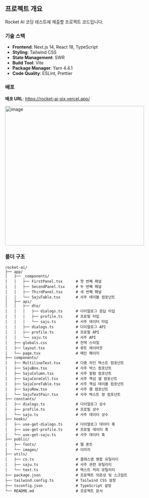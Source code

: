 ## 프로젝트 개요

Rocket AI 코딩 테스트에 제출할 프로젝트 코드입니다.

### 기술 스택
- **Frontend**: Next.js 14, React 18, TypeScript
- **Styling**: Tailwind CSS
- **State Management**: SWR
- **Build Tool**: Vite
- **Package Manager**: Yarn 4.4.1
- **Code Quality**: ESLint, Prettier

### 배포
**배포 URL**: https://rocket-ai-six.vercel.app/

<img width="450" height="450" alt="image" src="https://github.com/user-attachments/assets/43a5c86f-762c-4ff9-a377-14c256963ca5" />

### 폴더 구조

```
rocket-ai/
├── app/
│   ├── _components/            
│   │   ├── FirstPanel.tsx      # 첫 번째 패널
│   │   ├── SecondPanel.tsx     # 두 번째 패널
│   │   ├── ThirdPanel.tsx      # 세 번째 패널
│   │   └── SajuTable.tsx       # 사주 테이블 컴포넌트
│   ├── api/                    
│   │   ├── dto/                
│   │   │   ├── dialogs.ts      # 다이얼로그 응답 타입
│   │   │   ├── profile.ts      # 프로필 타입
│   │   │   └── saju.ts         # 사주 데이터 타입
│   │   ├── dialogs.ts          # 다이얼로그 API
│   │   ├── profile.ts          # 프로필 API
│   │   └── saju.ts             # 사주 API
│   ├── globals.css             # 전역 스타일
│   ├── layout.tsx              # 루트 레이아웃
│   └── page.tsx                # 메인 페이지
├── components/                   
│   ├── MultilineText.tsx       # 다중 라인 텍스트 컴포넌트
│   ├── SajuBox.tsx             # 사주 박스 컴포넌트
│   ├── SajuColumn.tsx          # 사주 컬럼 컴포넌트
│   ├── SajuCoreCell.tsx        # 사주 핵심 셀 컴포넌트
│   ├── SajuCoreTable.tsx       # 사주 핵심 테이블 컴포넌트
│   ├── SajuRow.tsx             # 사주 행 컴포넌트
│   └── SajuTextPair.tsx        # 사주 텍스트 쌍 컴포넌트
├── constants/                  
│   ├── dialogs.ts              # 다이얼로그 상수
│   ├── profile.ts              # 프로필 상수
│   └── saju.ts                 # 사주 데이터 상수
├── hooks/                       
│   ├── use-get-dialogs.ts      # 다이얼로그 데이터 훅
│   ├── use-get-profile.ts      # 프로필 데이터 훅
│   └── use-get-saju.ts         # 사주 데이터 훅
├── public/                     
│   ├── fonts/                  # 웹 폰트
│   └── images/                 # 이미지
├── utils/
│   ├── cn.ts                   # 클래스명 병합 유틸리티
│   ├── saju.ts                 # 사주 관련 유틸리티
│   └── text.ts                 # 텍스트 처리 유틸리티
├── package.json                # 프로젝트 의존성 및 스크립트
├── tailwind.config.ts          # Tailwind CSS 설정
├── tsconfig.json               # TypeScript 설정
└── README.md                   # 프로젝트 문서
```
